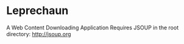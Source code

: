 Leprechaun
==========

A Web Content Downloading Application
Requires JSOUP in the root directory:
http://jsoup.org
